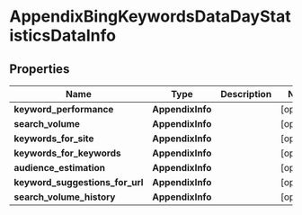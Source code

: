 # AppendixBingKeywordsDataDayStatisticsDataInfo


## Properties

| Name | Type | Description | Notes |
|------------ | ------------- | ------------- | -------------|
**keyword_performance** | **AppendixInfo** |  |[optional]|
**search_volume** | **AppendixInfo** |  |[optional]|
**keywords_for_site** | **AppendixInfo** |  |[optional]|
**keywords_for_keywords** | **AppendixInfo** |  |[optional]|
**audience_estimation** | **AppendixInfo** |  |[optional]|
**keyword_suggestions_for_url** | **AppendixInfo** |  |[optional]|
**search_volume_history** | **AppendixInfo** |  |[optional]|